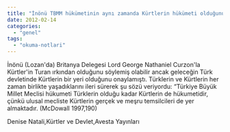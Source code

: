 ```yaml
---
title: "İnönü TBMM hükümetinin aynı zamanda Kürtlerin hükümeti olduğunu söyledi mi?"
date: 2012-02-14
categories: 
  - "genel"
tags: 
  - "okuma-notlari"
---
```


İnönü (Lozan'da) Britanya Delegesi Lord George Nathaniel Curzon'la Kürtler'in Turan ırkından olduğunu söylemiş olabilir ancak geleceğin Türk devletinde Kürtlerin bir yeri olduğunu onaylamıştı. Türklerin ve Kürtlerin her zaman birlikte yaşadıklarını ileri sürerek şu sözü veriyordu: “Türkiye Büyük Millet Meclisi hükumeti Türklerin olduğu kadar Kürtlerin de hükumetidir, çünkü ulusal mecliste Kürtlerin gerçek ve meşru temsilcileri de yer almaktadır. (McDowall 1997,190)

Denise Natali,Kürtler ve Devlet,Avesta Yayınları
